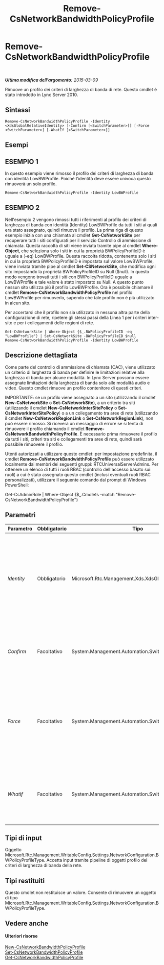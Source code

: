 ﻿---
title: Remove-CsNetworkBandwidthPolicyProfile
TOCTitle: Remove-CsNetworkBandwidthPolicyProfile
ms:assetid: 7b1f3c8d-486c-4a7e-aa40-57893f249f66
ms:mtpsurl: https://technet.microsoft.com/it-it/library/Gg398609(v=OCS.15)
ms:contentKeyID: 49301070
ms.date: 08/24/2015
mtps_version: v=OCS.15
ms.translationtype: HT
---

# Remove-CsNetworkBandwidthPolicyProfile

 

_**Ultima modifica dell'argomento:** 2015-03-09_

Rimuove un profilo dei criteri di larghezza di banda di rete. Questo cmdlet è stato introdotto in Lync Server 2010.

## Sintassi

    Remove-CsNetworkBandwidthPolicyProfile -Identity <XdsGlobalRelativeIdentity> [-Confirm [<SwitchParameter>]] [-Force <SwitchParameter>] [-WhatIf [<SwitchParameter>]]

## Esempi

## ESEMPIO 1

In questo esempio viene rimosso il profilo dei criteri di larghezza di banda con identità LowBWProfile. Poiché l'identità deve essere univoca questo rimuoverà un solo profilo.

    Remove-CsNetworkBandwidthPolicyProfile -Identity LowBWProfile

## ESEMPIO 2

Nell'esempio 2 vengono rimossi tutti i riferimenti al profilo dei criteri di larghezza di banda con identità (Identity) LowBWProfile da tutti i siti ai quali era stato assegnato, quindi rimuove il profilo. La prima riga di questo esempio inizia con una chiamata al cmdlet **Get-CsNetworkSite** per recuperare tutti i siti configurati per il servizio Controllo di ammissione di chiamata. Questa raccolta di siti viene inviata tramite pipe al cmdlet **Where-Object**, che seleziona solo i siti in cui la proprietà BWPolicyProfileID è uguale a (-eq) LowBWProfile. Questa raccolta ridotta, contenente solo i siti in cui la proprietà BWPolicyProfileID è impostata sul valore LowBWProfile, viene inviata tramite pipe al cmdlet **Set-CSNetworkSite**, che modifica ogni sito impostando la proprietà BWPolicyProfileID su Null ($null). In questo modo vengono trovati tutti i siti con BWPolicyProfileID uguale a LowBWProfile e tale valore è stato impostato su Null. A questo punto nessun sito utilizza più il profilo LowBWProfile. Ora è possibile chiamare il cmdlet **Remove-CsNetworkBandwidthPolicyProfile** nel profilo LowBWProfile per rimuoverlo, sapendo che tale profilo non è più utilizzato in alcun sito.

Per accertarsi che il profilo non sia utilizzato in nessuna altra parte della configurazione di rete, ripetere gli stessi passi della Linea 1 per i criteri inter-sito e per i collegamenti delle regioni di rete.

    Get-CsNetworkSite | Where-Object {$_.BWPolicyProfileID -eq "LowBWProfile"} | Set-CsNetworkSite -BWPolicyProfileID $null
    Remove-CsNetworkBandwidthPolicyProfile -Identity LowBWProfile

## Descrizione dettagliata

Come parte del controllo di ammissione di chiamata (CAC), viene utilizzato un criterio di larghezza di banda per definire le limitazioni relative alla larghezza di banda per alcune modalità. In Lync Server possono essere assegnate limitazioni della larghezza di banda solo alle modalità audio e video. Questo cmdlet rimuove un profilo contenitore di questi criteri.

IMPORTANTE: se un profilo viene assegnato a un sito (utilizzando il cmdlet **New-CsNetworkSite** o **Set-CsNetworkSite**), a un criterio tra siti (utilizzando il cmdlet **New-CsNetworkInterSitePolicy** o **Set-CsNetworkInterSitePolicy**) o a un collegamento tra aree di rete (utilizzando il cmdlet **New-CsNetworkRegionLink** o **Set-CsNetworkRegionLink**), non può essere rimosso. Si riceverà un messaggio di errore se si tenta di rimuovere il profilo chiamando il cmdlet **Remove-CsNetworkBandwidthPolicyProfile**. È necessario prima rimuovere il profilo da tutti i siti, criteri tra siti e collegamenti tra aree di rete, quindi sarà possibile rimuovere il profilo.

Utenti autorizzati a utilizzare questo cmdlet: per impostazione predefinita, il cmdlet **Remove-CsNetworkBandwidthPolicyProfile** può essere utilizzato localmente dai membri dei seguenti gruppi: RTCUniversalServerAdmins. Per ottenere un elenco di tutti i ruoli RBAC (controllo dell'accesso basato sui ruoli) a cui è stato assegnato questo cmdlet (inclusi eventuali ruoli RBAC personalizzati), utilizzare il seguente comando dal prompt di Windows PowerShell:

Get-CsAdminRole | Where-Object {$\_.Cmdlets –match "Remove-CsNetworkBandwidthPolicyProfile"}

## Parametri


<table>
<colgroup>
<col style="width: 25%" />
<col style="width: 25%" />
<col style="width: 25%" />
<col style="width: 25%" />
</colgroup>
<thead>
<tr class="header">
<th>Parametro</th>
<th>Obbligatorio</th>
<th>Tipo</th>
<th>Descrizione</th>
</tr>
</thead>
<tbody>
<tr class="odd">
<td><p><em>Identity</em></p></td>
<td><p>Obbligatorio</p></td>
<td><p>Microsoft.Rtc.Management.Xds.XdsGlobalRelativeIdentity</p></td>
<td><p>Un valore di stringa che identifica in modo univoco il profilo dei criteri di larghezza di banda da rimuovere. Specificando una identità verrà rimosso un solo profilo.</p></td>
</tr>
<tr class="even">
<td><p><em>Confirm</em></p></td>
<td><p>Facoltativo</p></td>
<td><p>System.Management.Automation.SwitchParameter</p></td>
<td><p>Viene visualizzata una richiesta di conferma prima di eseguire il comando.</p></td>
</tr>
<tr class="odd">
<td><p><em>Force</em></p></td>
<td><p>Facoltativo</p></td>
<td><p>System.Management.Automation.SwitchParameter</p></td>
<td><p>Consente di evitare la visualizzazione delle richieste di conferma che altrimenti verrebbero visualizzate prima che vengano apportate le modifiche.</p></td>
</tr>
<tr class="even">
<td><p><em>WhatIf</em></p></td>
<td><p>Facoltativo</p></td>
<td><p>System.Management.Automation.SwitchParameter</p></td>
<td><p>Descrive ciò che accadrebbe se si eseguisse il comando senza eseguirlo realmente.</p></td>
</tr>
</tbody>
</table>


## Tipi di input

Oggetto Microsoft.Rtc.Management.WritableConfig.Settings.NetworkConfiguration.BWPolicyProfileType. Accetta input tramite pipeline di oggetti profilo dei criteri di larghezza di banda della rete.

## Tipi restituiti

Questo cmdlet non restituisce un valore. Consente di rimuovere un oggetto di tipo Microsoft.Rtc.Management.WritableConfig.Settings.NetworkConfiguration.BWPolicyProfileType.

## Vedere anche

#### Ulteriori risorse

[New-CsNetworkBandwidthPolicyProfile](new-csnetworkbandwidthpolicyprofile.md)  
[Set-CsNetworkBandwidthPolicyProfile](set-csnetworkbandwidthpolicyprofile.md)  
[Get-CsNetworkBandwidthPolicyProfile](get-csnetworkbandwidthpolicyprofile.md)

